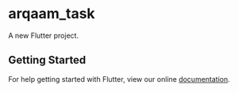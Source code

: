# arqaam_task

A new Flutter project.

## Getting Started

For help getting started with Flutter, view our online
[documentation](http://flutter.io/).
